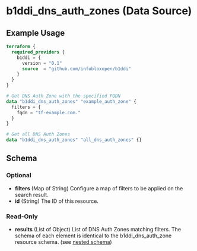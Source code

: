 # b1ddi_dns_auth_zones (Data Source)

## Example Usage

```terraform
terraform {
  required_providers {
    b1ddi = {
      version = "0.1"
      source  = "github.com/infobloxopen/b1ddi"
    }
  }
}

# Get DNS Auth Zone with the specified FQDN
data "b1ddi_dns_auth_zones" "example_auth_zone" {
  filters = {
    fqdn = "tf-example.com."
  }
}

# Get all DNS Auth Zones
data "b1ddi_dns_auth_zones" "all_dns_auth_zones" {}
```

## Schema

### Optional

- **filters** (Map of String) Configure a map of filters to be applied on the search result.
- **id** (String) The ID of this resource.

### Read-Only

- **results** (List of Object) List of DNS Auth Zones matching filters. The schema of each element is identical to the b1ddi_dns_auth_zone resource schema. (see [nested schema](../resources/dns_auth_zone.md))

